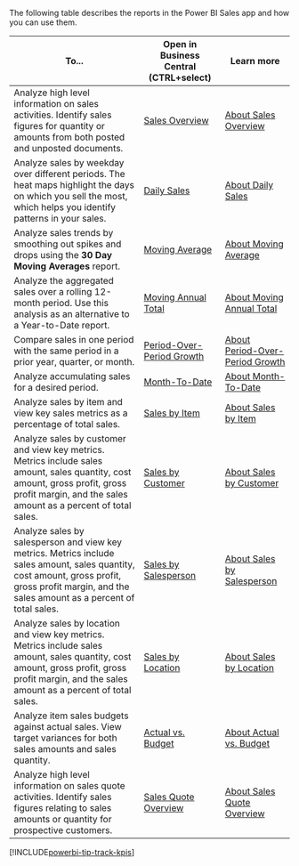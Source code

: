 The following table describes the reports in the Power BI Sales app and how you can use them.

| To... | Open in Business Central (CTRL+select) | Learn more |
| ----- | -------------------------------------- | ---------- |
| Analyze high level information on sales activities. Identify sales figures for quantity or amounts from both posted and unposted documents.| [Sales Overview](https://businesscentral.dynamics.com?page=36998) | [About Sales Overview](../sales-powerbi-sales-overview.md) |
| Analyze sales by weekday over different periods. The heat maps highlight the days on which you sell the most, which helps you identify patterns in your sales.|[Daily Sales](https://businesscentral.dynamics.com?page=36999)| [About Daily Sales](../sales-powerbi-daily-sales.md) |
| Analyze sales trends by smoothing out spikes and drops using the **30 Day Moving Averages** report. | [Moving Average](https://businesscentral.dynamics.com?page=37000) | [About Moving Average](../sales-powerbi-moving-average.md) |
| Analyze the aggregated sales over a rolling 12-month period. Use this analysis as an alternative to a Year-to-Date report. |[Moving Annual Total](https://businesscentral.dynamics.com?page=37001) | [About Moving Annual Total](../sales-powerbi-moving-annual-total.md) |
| Compare sales in one period with the same period in a prior year, quarter, or month. |[Period-Over-Period Growth](https://businesscentral.dynamics.com?page=37002) | [About Period-Over-Period Growth](../sales-powerbi-period-over-period-growth.md) |
| Analyze accumulating sales for a desired period. | [Month-To-Date](https://businesscentral.dynamics.com?page=37003) | [About Month-To-Date](../sales-powerbi-month-to-date.md)|
| Analyze sales by item and view key sales metrics as a percentage of total sales. | [Sales by Item](https://businesscentral.dynamics.com?page=37004) | [About Sales by Item](../sales-powerbi-sales-by-item.md) |
| Analyze sales by customer and view key metrics. Metrics include sales amount, sales quantity, cost amount, gross profit, gross profit margin, and the sales amount as a percent of total sales.  | [Sales by Customer](https://businesscentral.dynamics.com?page=37005)  | [About Sales by Customer](../sales-powerbi-sales-by-customer.md) |
| Analyze sales by salesperson and view key metrics. Metrics include sales amount, sales quantity, cost amount, gross profit, gross profit margin, and the sales amount as a percent of total sales.  | [Sales by Salesperson](https://businesscentral.dynamics.com?page=37006) | [About Sales by Salesperson](../sales-powerbi-sales-by-salesperson.md) |
| Analyze sales by location and view key metrics. Metrics include sales amount, sales quantity, cost amount, gross profit, gross profit margin, and the sales amount as a percent of total sales.  | [Sales by Location](https://businesscentral.dynamics.com?page=ID)  | [About Sales by Location](../sales-powerbi-sales-by-location.md)  |
| Analyze item sales budgets against actual sales. View target variances for both sales amounts and sales quantity. | [Actual vs. Budget](https://businesscentral.dynamics.com?page=37008) | [About Actual vs. Budget](../sales-powerbi-actual-vs-budget.md) |
Analyze high level information on sales quote activities. Identify sales figures relating to sales amounts or quantity for prospective customers. | [Sales Quote Overview]( https://businesscentral.dynamics.com?page=37104) | [About Sales Quote Overview](sales-powerbi-sales-quote-overview.md) | 

[!INCLUDE[powerbi-tip-track-kpis](powerbi-tip-track-kpis.md)]